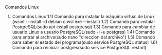 Comandos Linux
1) Comandos Linux
1.1) Comando para instalar la máquina virtual de Linux (wsml --install -d debian o wsl.exe --install)
1.2) Comando para instalar PostgreSQL(sudo apt install postgresql)
1.3) Comando para cambiar de usuario Linux a usuario PostgreSQL(sudo -i -u postgres)
1.4) Comando para entrar al archivo(sudo nano "dirección del archivo")
1.5) Comando para saber el estado del programa(sudo service PostgreSQL status)
1.6) Comando para reiniciar postgres(sudo service PostgreSQL restart)
